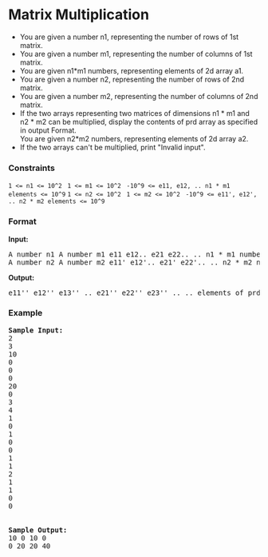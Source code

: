 <h1>Matrix Multiplication</h1>

<div>
  <ul>
    <li>You are given a number n1, representing the number of rows of 1st matrix.</li>
    <li>You are given a number m1, representing the number of columns of 1st matrix.</li>
    <li>You are given n1*m1 numbers, representing elements of 2d array a1.</li>
    <li>You are given a number n2, representing the number of rows of 2nd matrix.</li>
    <li>You are given a number m2, representing the number of columns of 2nd matrix.</li>
    <li>If the two arrays representing two matrices of dimensions n1 * m1 and n2 * m2 can be multiplied, display the contents of prd array as specified in output Format.</li>
    You are given n2*m2 numbers, representing elements of 2d array a2.</li>
    <li>If the two arrays can't be multiplied, print "Invalid input".</li>
  </ul>
</div>

<h3>Constraints</h3>
<code>1 <= n1 <= 10^2 </code>
<code>1 <= m1 <= 10^2 </code>
<code>-10^9 <= e11, e12, .. n1 * m1 elements <= 10^9</code>
<code>1 <= n2 <= 10^2 </code>
<code>1 <= m2 <= 10^2 </code>
<code>-10^9 <= e11', e12', .. n2 * m2 elements <= 10^9</code>

<h3>Format</h3>
<strong>Input:</strong>
<pre>
A number n1 A number m1 e11 e12.. e21 e22.. .. n1 * m1 number of elements of array a1 
A number n2 A number m2 e11' e12'.. e21' e22'.. .. n2 * m2 number of elements of array a2
</pre>

<strong>Output:</strong>
<pre>
e11'' e12'' e13'' .. e21'' e22'' e23'' .. .. elements of prd array
</pre>

<h3>Example</h3>
<pre>
<strong>Sample Input:</strong>
2
3
10
0
0
0
20
0
3
4
1
0
1
0
0
1
1
2
1
1
0
0
<br>
<strong>Sample Output:</strong>
10 0 10 0
0 20 20 40
</pre>
